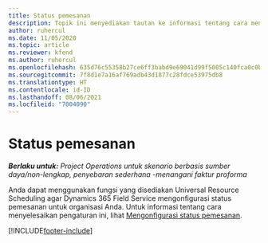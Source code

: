 ```yaml
---
title: Status pemesanan
description: Topik ini menyediakan tautan ke informasi tentang cara mengonfigurasi status pemesanan untuk Project Operations.
author: ruhercul
ms.date: 11/05/2020
ms.topic: article
ms.reviewer: kfend
ms.author: ruhercul
ms.openlocfilehash: 635d76c55358b27ce6ff3babd9e69041d99f5005c140fca0c0bc28d7210ad168
ms.sourcegitcommit: 7f8d1e7a16af769adb43d1877c28fdce53975db8
ms.translationtype: HT
ms.contentlocale: id-ID
ms.lasthandoff: 08/06/2021
ms.locfileid: "7004090"
---
```

# <a name="booking-statuses"></a>Status pemesanan

_**Berlaku untuk:** Project Operations untuk skenario berbasis sumber daya/non-lengkap, penyebaran sederhana -menangani faktur proforma_

Anda dapat menggunakan fungsi yang disediakan Universal Resource Scheduling agar Dynamics 365 Field Service mengonfigurasi status pemesanan untuk organisasi Anda. Untuk informasi tentang cara menyelesaikan pengaturan ini, lihat [Mengonfigurasi status pemesanan](/dynamics365/field-service/set-up-booking-statuses).


[!INCLUDE[footer-include](../includes/footer-banner.md)]